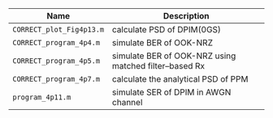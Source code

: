 | Name                     | Description                                           |
| ------------------------ | ----------------------------------------------------- |
| `CORRECT_plot_Fig4p13.m` | calculate PSD of DPIM(0GS)                            |
| `CORRECT_program_4p4.m`  | simulate BER of OOK-NRZ                               |
| `CORRECT_program_4p5.m`  | simulate BER of OOK-NRZ using matched filter–based Rx |
| `CORRECT_program_4p7.m`  | calculate the analytical PSD of PPM                   |
| `program_4p11.m`         | simulate SER of DPIM in AWGN channel                  |